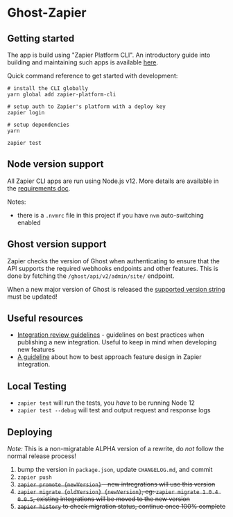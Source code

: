 # Ghost-Zapier

## Getting started
The app is build using "Zapier Platform CLI". An introductory guide into building and maintaining such apps is available [here](https://platform.zapier.com/cli_tutorials/getting-started).

Quick command reference to get started with development:
```
# install the CLI globally
yarn global add zapier-platform-cli

# setup auth to Zapier's platform with a deploy key
zapier login

# setup dependencies
yarn

zapier test
```

## Node version support

All Zapier CLI apps are run using Node.js v12. More details are available in the [requirements doc](https://zapier.github.io/zapier-platform-cli/index.html#requirements).

Notes:
- there is a `.nvmrc` file in this project if you have `nvm` auto-switching enabled

## Ghost version support

Zapier checks the version of Ghost when authenticating to ensure that the API supports the required webhooks endpoints and other features. This is done by fetching the `/ghost/api/v2/admin/site/` endpoint.

When a new major version of Ghost is released the [supported version string](https://github.com/TryGhost/Ghost-Zapier/blob/4739696c1dde5a197ea89531536deebfab8f57ab/app/authentication.js#L4) must be updated!

## Useful resources

- [Integration review guidelines](https://platform.zapier.com/partners/integration-review-guidelines) - guidelines on best practices when publishing a new integration. Useful to keep in mind when developing new features
- [A guideline](https://zapier.com/developer/documentation/v2/planning-guide-v1/#update-actions) about how to best approach feature design in Zapier integration.

## Local Testing

- `zapier test` will run the tests, you _have_ to be running Node 12
- `zapier test --debug` will test and output request and response logs

## Deploying

*Note:* This is a non-migratable ALPHA version of a rewrite, do _not_ follow the normal release process!

1. bump the version in `package.json`, update `CHANGELOG.md`, and commit
2. `zapier push`
3. <strike>`zapier promote {newVersion}` - new intregrations will use this version</strike>
4. <strike>`zapier migrate {oldVersion} {newVersion}`, eg: `zapier migrate 1.0.4 0.0.5`, existing integrations will be moved to the new version</strike>
5. <strike>`zapier history` to check migration status, continue once 100% complete</strike>

